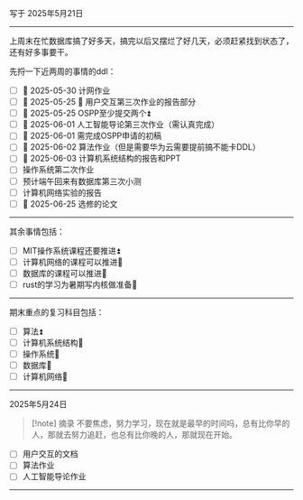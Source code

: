 写于 <time datetime="2025-5-21">2025年5月21日</time>

---

上周末在忙数据库搞了好多天，搞完以后又摆烂了好几天，必须赶紧找到状态了，还有好多事要干。

先捋一下近两周的事情的ddl：

- [ ] 📅 2025-05-30 计网作业
- [ ] 📅 2025-05-25 🔺 用户交互第三次作业的报告部分
- [ ] 📅 2025-05-25 OSPP至少提交两个⏫
- [ ] 📅 2025-06-01 人工智能导论第三次作业（需认真完成）
- [ ] 📅 2025-06-01 需完成OSPP申请的初稿
- [ ] 📅 2025-06-02 算法作业（但是需要华为云需要提前搞不能卡DDL）
- [ ] 📅 2025-06-03 计算机系统结构的报告和PPT
- [ ] 操作系统第二次作业
- [ ] 预计端午回来有数据库第三次小测
- [ ] 计算机网络实验的报告
- [ ] 📅 2025-06-25 选修的论文

---

其余事情包括：

- [ ] MIT操作系统课程还要推进⏫ 
- [ ] 计算机网络的课程可以推进🔼 
- [ ] 数据库的课程可以推进🔼 
- [ ] rust的学习为暑期写内核做准备🔼 

---

期末重点的复习科目包括：

- [ ] 算法⏫ 
- [ ] 计算机系统结构🔼 
- [ ] 操作系统🔼 
- [ ] 数据库🔼 
- [ ] 计算机网络🔼 

---

<time datetime="2025-5-24">2025年5月24日</time>

>[!note] 摘录
>不要焦虑，努力学习，现在就是最早的时间吗，总有比你早的人，那就去努力追赶，也总有比你晚的人，那就现在开始。

- [ ] 用户交互的文档
- [ ] 算法作业
- [ ] 人工智能导论作业

---

